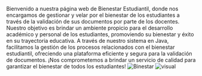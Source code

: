 Bienvenido a nuestra página web de Bienestar Estudiantil, donde nos encargamos de gestionar y velar por el bienestar de los estudiantes a través de la validación de sus documentos por parte de los docentes. Nuestro objetivo es brindar un ambiente propicio para el desarrollo académico y personal de los estudiantes, promoviendo su bienestar y éxito en su trayectoria educativa. A través de nuestro sistema en Java, facilitamos la gestión de los procesos relacionados con el bienestar estudiantil, ofreciendo una plataforma eficiente y segura para la validación de documentos. ¡Nos comprometemos a brindar un servicio de calidad para garantizar el bienestar de todos los estudiantes!
![Binestar](https://github.com/JeffersonCartagena/Proyecto5BSoftware/assets/159655177/b03f8b94-cdb1-4bb4-96a0-f1f6a3cefb13)
![visual](https://github.com/JeffersonCartagena/Proyecto5BSoftware/assets/159655177/c6a06741-b672-4268-8ab5-db4ec7f200d5)
